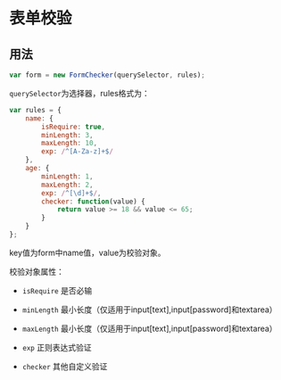 # 表单校验

## 用法

```js
var form = new FormChecker(querySelector, rules);
```

`querySelector`为选择器，rules格式为：

```js
var rules = {
    name: {
        isRequire: true,
        minLength: 3,
        maxLength: 10,
        exp: /^[A-Za-z]+$/
    },
    age: {
        minLength: 1,
        maxLength: 2,
        exp: /^[\d]+$/,
        checker: function(value) {
            return value >= 18 && value <= 65;
        }
    }
};
```

key值为form中name值，value为校验对象。

校验对象属性：

* `isRequire` 是否必输

* `minLength` 最小长度（仅适用于input[text],input[password]和textarea）

* `maxLength` 最小长度（仅适用于input[text],input[password]和textarea）

* `exp`  正则表达式验证

* `checker` 其他自定义验证